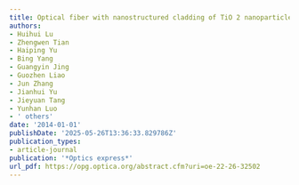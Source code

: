 ```yaml
---
title: Optical fiber with nanostructured cladding of TiO 2 nanoparticles self-assembled onto a side polished fiber and its temperature sensing
authors:
- Huihui Lu
- Zhengwen Tian
- Haiping Yu
- Bing Yang
- Guangyin Jing
- Guozhen Liao
- Jun Zhang
- Jianhui Yu
- Jieyuan Tang
- Yunhan Luo
- ' others'
date: '2014-01-01'
publishDate: '2025-05-26T13:36:33.829786Z'
publication_types:
- article-journal
publication: '*Optics express*'
url_pdf: https://opg.optica.org/abstract.cfm?uri=oe-22-26-32502
---
```

